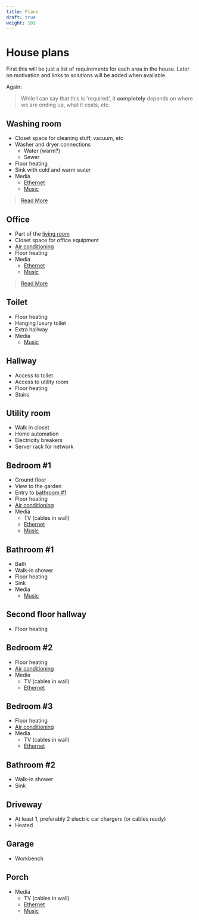 ```yaml
---
title: Plans
draft: true
weight: 101
---
```


# House plans
First this will be just a list of requirements for each area in the house. Later on motivation and links to solutions will be added when available.

Again:
>While I can say that this is 'required', it **completely** depends on where we are ending up, what it costs, etc.


## Washing room
- Closet space for cleaning stuff, vacuum, etc
- Washer and dryer connections
    - Water (warm?)
    - Sewer
- Floor heating
- Sink with cold and warm water
- Media
    - [Ethernet](/docs/tech/network)
    - [Music](/docs/tech/music)

>[Read More](washing-room)

## Office
- Part of the [living room](#living-room)
- Closet space for office equipment
- [Air conditioning](/docs/tech/air-conditioning)
- Floor heating
- Media
    - [Ethernet](/docs/tech/network)
    - [Music](/docs/tech/music)

>[Read More](office)

## Toilet
- Floor heating
- Hanging luxury toilet
- Extra hallway
- Media
    - [Music](/docs/tech/music)

## Hallway
- Access to toilet
- Access to utility room
- Floor heating
- Stairs

## Utility room
- Walk in closet
- Home automation
- Electricity breakers
- Server rack for network

## Bedroom #1
- Ground floor
- View to the garden
- Entry to [bathroom #1](#bathroom-1)
- Floor heating
- [Air conditioning](/docs/tech/air-conditioning)
- Media
    - TV (cables in wall)
    - [Ethernet](/docs/tech/network)
    - [Music](/docs/tech/music)

## Bathroom #1
- Bath
- Walk-in shower
- Floor heating
- Sink
- Media
    - [Music](/docs/tech/music)

## Second floor hallway
- Floor heating

## Bedroom #2
- Floor heating
- [Air conditioning](/docs/tech/air-conditioning)
- Media
    - TV (cables in wall)
    - [Ethernet](/docs/tech/network)

## Bedroom #3
- Floor heating
- [Air conditioning](/docs/tech/air-conditioning)
- Media
    - TV (cables in wall)
    - [Ethernet](/docs/tech/network)

## Bathroom #2
- Walk-in shower
- Sink

## Driveway
- At least 1, preferably 2 electric car chargers (or cables ready)
- Heated

## Garage
- Workbench

## Porch
- Media
    - TV (cables in wall)
    - [Ethernet](/docs/tech/network)
    - [Music](/docs/tech/music)
